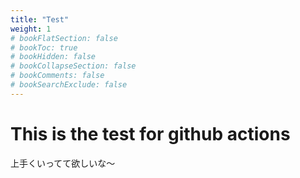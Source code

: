 ```yaml
---
title: "Test"
weight: 1
# bookFlatSection: false
# bookToc: true
# bookHidden: false
# bookCollapseSection: false
# bookComments: false
# bookSearchExclude: false
---
```


# This is the test for github actions
上手くいってて欲しいな〜
